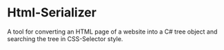 # Html-Serializer
A tool for converting an HTML page of a website into a C# tree object and searching the tree in CSS-Selector style.
